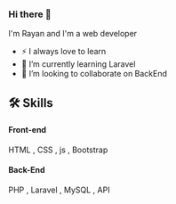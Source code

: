 ### Hi there 👋

I'm Rayan and I'm a web developer

- ⚡ I always love to learn
- 🌱 I’m currently learning Laravel
- 👯 I’m looking to collaborate on BackEnd

## 🛠 Skills

#### Front-end 

HTML , CSS , js , Bootstrap 

#### Back-End 

 PHP , Laravel , MySQL  , API

